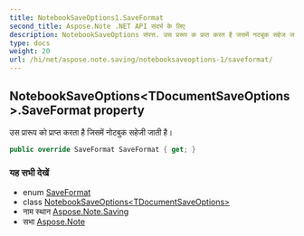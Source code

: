 ```yaml
---
title: NotebookSaveOptions1.SaveFormat
second_title: Aspose.Note .NET API संदर्भ के लिए
description: NotebookSaveOptions संपत्त. उस प्ररूप क प्रप्त करत है जसमें नटबुक सहेज जत है
type: docs
weight: 20
url: /hi/net/aspose.note.saving/notebooksaveoptions-1/saveformat/
---
```

## NotebookSaveOptions&lt;TDocumentSaveOptions&gt;.SaveFormat property

उस प्रारूप को प्राप्त करता है जिसमें नोटबुक सहेजी जाती है।

```csharp
public override SaveFormat SaveFormat { get; }
```

### यह सभी देखें

* enum [SaveFormat](../../../aspose.note/saveformat/)
* class [NotebookSaveOptions&lt;TDocumentSaveOptions&gt;](../)
* नाम स्थान [Aspose.Note.Saving](../../notebooksaveoptions-1/)
* सभा [Aspose.Note](../../../)


